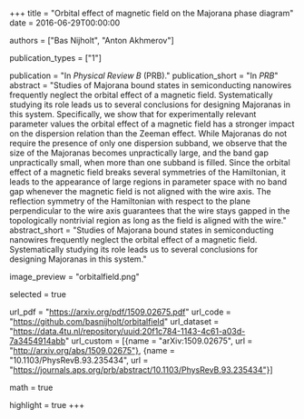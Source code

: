 +++
title = "Orbital effect of magnetic field on the Majorana phase diagram"
date = 2016-06-29T00:00:00

authors = ["Bas Nijholt", "Anton Akhmerov"]

publication_types = ["1"]

publication = "In *Physical Review B* (PRB)."
publication_short = "In *PRB*"
abstract = "Studies of Majorana bound states in semiconducting nanowires frequently neglect the orbital effect of a magnetic field. Systematically studying its role leads us to several conclusions for designing Majoranas in this system. Specifically, we show that for experimentally relevant parameter values the orbital effect of a magnetic field has a stronger impact on the dispersion relation than the Zeeman effect. While Majoranas do not require the presence of only one dispersion subband, we observe that the size of the Majoranas becomes unpractically large, and the band gap unpractically small, when more than one subband is filled. Since the orbital effect of a magnetic field breaks several symmetries of the Hamiltonian, it leads to the appearance of large regions in parameter space with no band gap whenever the magnetic field is not aligned with the wire axis. The reflection symmetry of the Hamiltonian with respect to the plane perpendicular to the wire axis guarantees that the wire stays gapped in the topologically nontrivial region as long as the field is aligned with the wire."
abstract_short = "Studies of Majorana bound states in semiconducting nanowires frequently neglect the orbital effect of a magnetic field. Systematically studying its role leads us to several conclusions for designing Majoranas in this system."

image_preview = "orbitalfield.png"

selected = true

url_pdf = "https://arxiv.org/pdf/1509.02675.pdf"
url_code = "https://github.com/basnijholt/orbitalfield"
url_dataset = "https://data.4tu.nl/repository/uuid:20f1c784-1143-4c61-a03d-7a3454914abb"
url_custom = [{name = "arXiv:1509.02675", url = "http://arxiv.org/abs/1509.02675"}, {name = "10.1103/PhysRevB.93.235434", url = "https://journals.aps.org/prb/abstract/10.1103/PhysRevB.93.235434"}]

math = true

highlight = true
+++

